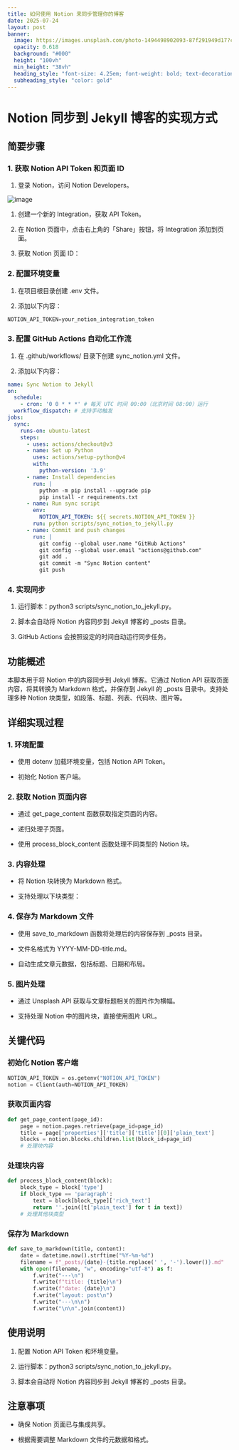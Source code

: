 ```yaml
---
title: 如何使用 Notion 来同步管理你的博客
date: 2025-07-24
layout: post
banner:
  image: https://images.unsplash.com/photo-1494498902093-87f291949d17?crop=entropy&cs=tinysrgb&fit=max&fm=jpg&ixid=M3w2OTIwMzJ8MHwxfHJhbmRvbXx8fHx8fHx8fDE3NTMzODg2Nzh8&ixlib=rb-4.1.0&q=80&w=1080
  opacity: 0.618
  background: "#000"
  height: "100vh"
  min_height: "38vh"
  heading_style: "font-size: 4.25em; font-weight: bold; text-decoration: underline"
  subheading_style: "color: gold"
---
```


# Notion 同步到 Jekyll 博客的实现方式

## 简要步骤

### 1. 获取 Notion API Token 和页面 ID

1. 登录 Notion，访问 Notion Developers。

![image](https://prod-files-secure.s3.us-west-2.amazonaws.com/a7a0cc5a-89b9-4cda-8686-1fba0ca52f40/d19c1afe-dea5-4312-9333-786b0ba83054/image.png?X-Amz-Algorithm=AWS4-HMAC-SHA256&X-Amz-Content-Sha256=UNSIGNED-PAYLOAD&X-Amz-Credential=ASIAZI2LB466RGKAW2N4%2F20250724%2Fus-west-2%2Fs3%2Faws4_request&X-Amz-Date=20250724T202438Z&X-Amz-Expires=3600&X-Amz-Security-Token=IQoJb3JpZ2luX2VjEAwaCXVzLXdlc3QtMiJHMEUCIQChalvuEtZ6891Rx3p4s3vPz3NxzKMOJlwefFaHMWL%2BAwIgP7%2BdidMxGhLBvH2EymGnTRrLRQdOg0TEA4LxmBgJtawq%2FwMINRAAGgw2Mzc0MjMxODM4MDUiDIUmba6%2FDSxNP5pVsircA7P%2FEB%2FqJZYR7l1IGVCf%2Bg0bpEbG90st7fw%2FLUKubfojCDzsPQuPuKy9E0TM2CEIdpNtF%2BfLE94Ek9XwNzsc5qHO56V4wyzafFVbZmxxPszucZOwJ2Oo9Cs2WHjS8bNAvvsoHa59ZBgFjJ50gM5EEXarDki%2BoHJ7xwN%2FwZNloCXsJRvmmZmOb0XwZp%2Fp3mJ99%2FAlvS%2FrxdqCc8%2B%2FeKu1%2BIcZCDMH%2FZAzp03xg97JlAPINAOXLWlGQYVYOtAmroaDKibtHvP%2BvdVXcAaU5BYmZHFH%2FBKBPytX2WJeRFrrfUrBO0aCoiBeBwlL4O16MEO6gWdiHUiajDAk9ifBytyyX9uvvgir%2F6VhQvCChjiSA02yVJ5egmJPdEm%2B%2BHGiAzNxNw%2F%2FNGJ3IkchuW%2FdHvsZFdSzP9QpTszVdT3Ug8Me0BVPsKT8Zv39XeXeFvkwVX18TGsfzaPcX5eD74RVXsDDVxc%2BapmVZ5ftZTQHJ0c%2FYogeJhCFLM1BOXWlDa2QHdPDVMNGVpBM2JWZQuq5KuQ0Nk5I7ri5s4eHKCDgy99BlHuhCO78Jl2gYSBXdSaoLxnIZ6kwVcQvjhyGdcLsk%2BkrDNRsY6ZlAH9MdcolTa%2FH5fZjYSlCldFzEfbGSPWrMOKPisQGOqUBEuzsD4hIEX3dKndHfRzC37oyD9t%2FcMB%2BiCErbfF435qrdsZTJUcXnQAifaPjyOltYr8Q0cFTCMDGbcDUunXXMSwd7v%2BXgWJP6otipJo38O%2BpNmQvEVQX%2B79q6qwU8g1Ug%2BTG2C3t0DJXgxe4ns5%2F5s8NOV17rCFvfW%2BoxlLqgfaJNDws7PuuEtbIUh0axQL%2FU7vQUsSdb6I2kuDRmrZyDxA5sFHp&X-Amz-Signature=baf3e19e14e38195fc1294fcb790d108ab15e29c76207c8f21ef5fe7a645e1bb&X-Amz-SignedHeaders=host&x-amz-checksum-mode=ENABLED&x-id=GetObject)

1. 创建一个新的 Integration，获取 API Token。

1. 在 Notion 页面中，点击右上角的「Share」按钮，将 Integration 添加到页面。

1. 获取 Notion 页面 ID：


### 2. 配置环境变量

1. 在项目根目录创建 .env 文件。

1. 添加以下内容：

```javascript
NOTION_API_TOKEN=your_notion_integration_token
```

### 3. 配置 GitHub Actions 自动化工作流

1. 在 .github/workflows/ 目录下创建 sync_notion.yml 文件。

1. 添加以下内容：

```yaml
name: Sync Notion to Jekyll
on:
  schedule:
    - cron: '0 0 * * *' # 每天 UTC 时间 00:00（北京时间 08:00）运行
  workflow_dispatch: # 支持手动触发
jobs:
  sync:
    runs-on: ubuntu-latest
    steps:
      - uses: actions/checkout@v3
      - name: Set up Python
        uses: actions/setup-python@v4
        with:
          python-version: '3.9'
      - name: Install dependencies
        run: |
          python -m pip install --upgrade pip
          pip install -r requirements.txt
      - name: Run sync script
        env:
          NOTION_API_TOKEN: ${{ secrets.NOTION_API_TOKEN }}
        run: python scripts/sync_notion_to_jekyll.py
      - name: Commit and push changes
        run: |
          git config --global user.name "GitHub Actions"
          git config --global user.email "actions@github.com"
          git add .
          git commit -m "Sync Notion content"
          git push
```

### 4. 实现同步

1. 运行脚本：python3 scripts/sync_notion_to_jekyll.py。

1. 脚本会自动将 Notion 内容同步到 Jekyll 博客的 _posts 目录。

1. GitHub Actions 会按照设定的时间自动运行同步任务。

## 功能概述

本脚本用于将 Notion 中的内容同步到 Jekyll 博客。它通过 Notion API 获取页面内容，将其转换为 Markdown 格式，并保存到 Jekyll 的 _posts 目录中。支持处理多种 Notion 块类型，如段落、标题、列表、代码块、图片等。

## 详细实现过程

### 1. 环境配置

- 使用 dotenv 加载环境变量，包括 Notion API Token。

- 初始化 Notion 客户端。

### 2. 获取 Notion 页面内容

- 通过 get_page_content 函数获取指定页面的内容。

- 递归处理子页面。

- 使用 process_block_content 函数处理不同类型的 Notion 块。

### 3. 内容处理

- 将 Notion 块转换为 Markdown 格式。

- 支持处理以下块类型：


### 4. 保存为 Markdown 文件

- 使用 save_to_markdown 函数将处理后的内容保存到 _posts 目录。

- 文件名格式为 YYYY-MM-DD-title.md。

- 自动生成文章元数据，包括标题、日期和布局。

### 5. 图片处理

- 通过 Unsplash API 获取与文章标题相关的图片作为横幅。

- 支持处理 Notion 中的图片块，直接使用图片 URL。

## 关键代码

### 初始化 Notion 客户端

```python
NOTION_API_TOKEN = os.getenv("NOTION_API_TOKEN")
notion = Client(auth=NOTION_API_TOKEN)
```

### 获取页面内容

```python
def get_page_content(page_id):
    page = notion.pages.retrieve(page_id=page_id)
    title = page['properties']['title']['title'][0]['plain_text']
    blocks = notion.blocks.children.list(block_id=page_id)
    # 处理块内容
```

### 处理块内容

```python
def process_block_content(block):
    block_type = block['type']
    if block_type == 'paragraph':
        text = block[block_type]['rich_text']
        return ''.join([t['plain_text'] for t in text])
    # 处理其他块类型
```

### 保存为 Markdown

```python
def save_to_markdown(title, content):
    date = datetime.now().strftime("%Y-%m-%d")
    filename = f"_posts/{date}-{title.replace(' ', '-').lower()}.md"
    with open(filename, "w", encoding="utf-8") as f:
        f.write("---\n")
        f.write(f"title: {title}\n")
        f.write(f"date: {date}\n")
        f.write("layout: post\n")
        f.write("---\n\n")
        f.write("\n\n".join(content))
```

## 使用说明

1. 配置 Notion API Token 和环境变量。

1. 运行脚本：python3 scripts/sync_notion_to_jekyll.py。

1. 脚本会自动将 Notion 内容同步到 Jekyll 博客的 _posts 目录。

## 注意事项

- 确保 Notion 页面已与集成共享。

- 根据需要调整 Markdown 文件的元数据和格式。
